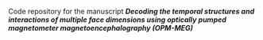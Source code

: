 Code repository for the manuscript ***Decoding the temporal structures and interactions of multiple face dimensions using optically pumped magnetometer magnetoencephalography (OPM-MEG)***
